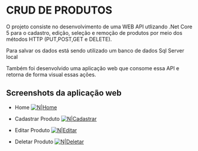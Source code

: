# CRUD DE PRODUTOS

O projeto consiste no desenvolvimento de uma WEB API utlizando .Net Core 5 para o cadastro, edição, seleção e remoção de produtos por meio dos métodos HTTP (PUT,POST,GET e DELETE).

Para salvar os dados está sendo utilizado um banco de dados Sql Server local

Também foi desenvolvido uma aplicação web que consome essa API e retorna de forma visual essas ações.


## Screenshots da aplicação web

- Home
[![N|Home](https://i.ibb.co/Fm7yTL2/imagem-2021-10-09-212423.png)](https://github.com/arthurwallace/TesteBHS/FrontEnd)

- Cadastrar Produto
[![N|Cadastrar](https://i.ibb.co/QQBVskw/imagem-2021-10-09-212606.png)](https://github.com/arthurwallace/TesteBHS/FrontEnd)

- Editar Produto
[![N|Editar](https://i.ibb.co/h7XP7vg/imagem-2021-10-09-212654.png)](https://github.com/arthurwallace/TesteBHS/FrontEnd)

- Deletar Produto
[![N|Deletar](https://i.ibb.co/FV1z1f5/imagem-2021-10-09-212518.png)](https://github.com/arthurwallace/TesteBHS/FrontEnd)

